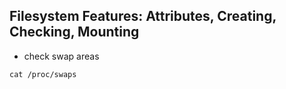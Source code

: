 ## Filesystem Features: Attributes, Creating, Checking, Mounting
- check swap areas
```
cat /proc/swaps
```

